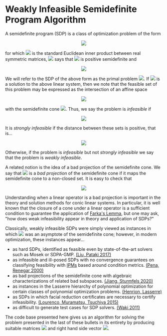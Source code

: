 # Weakly Infeasible Semidefinite Program Algorithm

A semidefinite program (SDP) is a class of optimization problem of the form

<p align="center"><img src="https://latex.codecogs.com/svg.latex?\begin{array}{rccl}&space;\inf&space;&&space;C\bullet&space;X&space;\\&space;s.t.&space;&&space;\mathcal{A}(X)&space;&&space;=&space;&&space;b\\&space;&&space;X&space;&&space;\succeq&space;&&space;0&space;\end{array}"  /></p>

for which <a><img src="https://latex.codecogs.com/svg.latex?\bullet"  /></a> is the standard Euclidean inner product between real symmetric matrices, <a><img src="https://latex.codecogs.com/svg.latex?X\succeq0"  /></a> says that <a><img src="https://latex.codecogs.com/svg.latex?X"  /></a> is positive semidefinite and

<p align="center"><img src="https://latex.codecogs.com/svg.latex?\mathcal{A}:X\mapsto\begin{pmatrix}&space;A_1\bullet&space;X&space;\\&space;\vdots&space;\\&space;A_m\bullet&space;X&space;\\&space;\end{pmatrix}"  /></p>

We will refer to the SDP of the above form as the primal problem <a><img src="https://latex.codecogs.com/svg.latex?(P)"  /></a>. If <a><img src="https://latex.codecogs.com/svg.latex?X_0" /></a> is a solution to the above linear system, then we note that the feasible set of this problem may be expressed as the intersection of an affine space

<p align="center"><img src="https://latex.codecogs.com/svg.latex?H:=X_0&plus;\mathcal{N}(\mathcal{A})" /></p>

with the semidefinite cone <a><img src="https://latex.codecogs.com/svg.latex?S^n_&plus;"  /></a>. Thus, we say the problem is *infeasible* if

<p align="center"><img src="https://latex.codecogs.com/svg.latex?H\cap&space;S^n_&plus;=\emptyset"  /></p>

It is *strongly infeasible* if the distance between these sets is positive, that is...

<p align="center"><img src="https://latex.codecogs.com/svg.latex?\mathrm{dist}(H,S^n_&plus;)>0" /></p>

Otherwise, if the problem is *infeasible* but not *strongly infeasible* we say that the problem is *weakly infeasible*.

A related notion is the idea of a bad projection of the semidefinite cone. We say that <a><img src="https://latex.codecogs.com/svg.latex?\mathcal{A}"  /></a> is a *bad projection* of the semidefinite cone if it maps the semidefinite cone to a non-closed set. It is easy to check that

<p align="center"><img src="https://latex.codecogs.com/svg.latex?(P)\text{&space;is&space;weakly&space;infeasible&space;for&space;some&space;}b\iff\mathcal{A}\text{&space;is&space;a&space;bad&space;projection&space;of&space;}S^n_&plus;"  /></p>

Understanding when a linear operator is a bad projection is important in the theory and solution methods for conic linear systems. In particular, it is well known that the closure of a cone under a linear operator is a sufficient condition to guarantee the application of [Farka's Lemma](https://en.wikipedia.org/wiki/Farkas%27_lemma), but one may ask, "how does weak infeasibility appear in theory and application of SDPs?"

Classically, weakly infeasible SDPs were simply viewed as instances in which <img src="https://latex.codecogs.com/svg.latex?H" /> was an asymptote of the semidefinite cone; however, in modern optimization, these instances appear...

* as hard SDPs, identified as feasible even by state-of-the-art solvers such as Mosek or SDPA-GMP. [(Liu, Pataki 2017)](https://arxiv.org/abs/1507.00290)
* as infeasible and ill-posed SDPs with no convergence guarantees on classifying feasibility with [IPMs](https://en.wikipedia.org/wiki/Interior-point_method) based around condition metrics. [(Pena, Renegar 2000)](https://link.springer.com/article/10.1007/s101070050001)
* as bad projections of the semidefinite cone with algebraic characterizations of related bad subspaces. [(Jiang, Sturmfels 2020)](https://arxiv.org/abs/2006.09956)
* as instances in the Lasserre hierarchy of polynomial optimization for certain classes of polynomial optimization problems. [(Henrion, Lasserre)](https://link.springer.com/chapter/10.1007/10997703_15)
* as SDPs in which facial reduction certificates are necessary to certify infeasibility. [(Lourenco, Muramatsu, Tsuchiya 2015)](https://arxiv.org/abs/1507.06843)
* as difficult to generate test cases for SDP solvers. [(Waki 2011)](http://www.optimization-online.org/DB_HTML/2011/07/3086.html)

The code base presented here gives us an algorithm for solving the problem presented in the last of these bullets in its entirety by producing suitable matrices <a><img src="https://latex.codecogs.com/svg.latex?A_1,\dots,A_m" /></a> and right hand side vector <a><img src="https://latex.codecogs.com/svg.latex?b"  /></a>.
